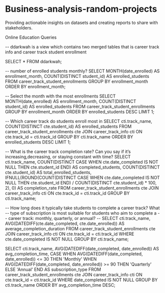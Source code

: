 # Business-analysis-random-projects
Providing actionable insights on datasets and creating reports to share with stakeholders. 

Online Education Queries

-- ddarkwah is a view which contains two merged tables that is career track info and career track student enrollment

SELECT 
    *
FROM
    ddarkwah;


-- number of enrolled students monthly? 
SELECT 
    MONTH(date_enrolled) AS enrollment_month,
    COUNT(DISTINCT student_id) AS enrolled_students
FROM
    career_track_student_enrollments
GROUP BY enrollment_month
ORDER BY enrollment_month;


-- Select the month with the most enrollments
SELECT 
    MONTH(date_enrolled) AS enrollment_month,
    COUNT(DISTINCT student_id) AS enrolled_students
FROM
    career_track_student_enrollments
GROUP BY enrollment_month
ORDER BY enrolled_students DESC
LIMIT 1;


-- Which career track do students enroll most in
SELECT 
    cti.track_name,
    COUNT(DISTINCT cte.student_id) AS enrolled_students
FROM
    career_track_student_enrollments cte
        JOIN
    career_track_info cti ON cte.track_id = cti.track_id
GROUP BY cti.track_name
ORDER BY enrolled_students DESC
LIMIT 1;



-- What is the career track completion rate? Can you say if it’s increasing,decreasing, or staying constant with time?
SELECT 
    cti.track_name,
    COUNT(DISTINCT CASE
            WHEN cte.date_completed IS NOT NULL THEN cte.student_id
        END) AS completed_students,
    COUNT(DISTINCT cte.student_id) AS total_enrolled_students,
    IFNULL(ROUND(COUNT(DISTINCT CASE
                            WHEN cte.date_completed IS NOT NULL THEN cte.student_id
                        END) / COUNT(DISTINCT cte.student_id) * 100,
                    2),
            0) AS completion_rate
FROM
    career_track_student_enrollments cte
        JOIN
    career_track_info cti ON cte.track_id = cti.track_id
GROUP BY cti.track_name;



-- How long does it typically take students to complete a career track? What
-- type of subscription is most suitable for students who aim to complete a
-- career track: monthly, quarterly, or annual? --
SELECT 
 cti.track_name,
    AVG(DATEDIFF(cte.date_completed, cte.date_enrolled)) AS average_completion_duration
FROM
    career_track_student_enrollments cte
        JOIN
    career_track_info cti ON cte.track_id = cti.track_id
WHERE
    cte.date_completed IS NOT NULL
GROUP BY cti.track_name;


 
SELECT 
    cti.track_name,
    AVG(DATEDIFF(date_completed, date_enrolled)) AS avg_completion_time,
    CASE
        WHEN AVG(DATEDIFF(date_completed, date_enrolled)) <= 30 THEN 'Monthly'
        WHEN AVG(DATEDIFF(date_completed, date_enrolled)) >= 90 THEN 'Quarterly'
        ELSE 'Annual'
    END AS subscription_type
FROM
    career_track_student_enrollments cte
        JOIN
    career_track_info cti ON cte.track_id = cti.track_id
WHERE
    date_completed IS NOT NULL
GROUP BY cti.track_name
ORDER BY avg_completion_time DESC;
    
    






